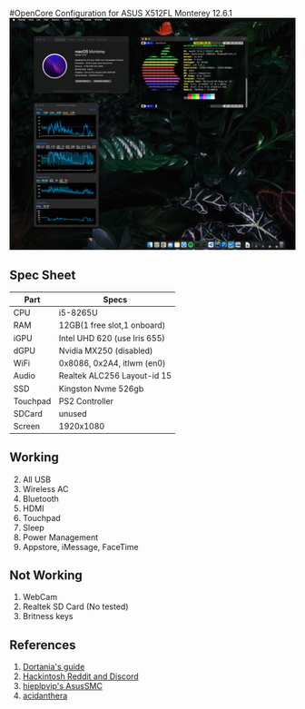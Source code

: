 #OpenCore Configuration for ASUS X512FL
 Monterey 12.6.1
 ![Opening](Screenshots/Screenshot1.png)

## Spec Sheet
| Part        | Specs                            |
|-------------|----------------------------------|
| CPU         | i5-8265U                         |
| RAM         | 12GB(1 free slot,1 onboard)      |
| iGPU        | Intel UHD 620 (use Iris 655)     |
| dGPU        | Nvidia MX250 (disabled)          |
| WiFi        | 0x8086, 0x2A4, itlwm (en0)       |
| Audio       | Realtek ALC256 Layout-id 15      |
| SSD         | Kingston Nvme 526gb              |
| Touchpad    | PS2 Controller                   |
| SDCard      | unused                           |
| Screen      | 1920x1080                        |

## Working
2. All USB
3. Wireless AC
4. Bluetooth
5. HDMI
6. Touchpad
7. Sleep
8. Power Management
9. Appstore, iMessage, FaceTime

## Not Working 
1. WebCam
2. Realtek SD Card (No tested)
4. Britness keys

## References
1. [Dortania's guide](https://github.com/dortania/vanilla-laptop-guide)
2. [Hackintosh Reddit and Discord](https://reddit.com/r/hackintosh)
3. [hieplpvip's AsusSMC](https://github.com/hieplpvip/AsusSMC)
4. [acidanthera](https://github.com/acidanthera)
